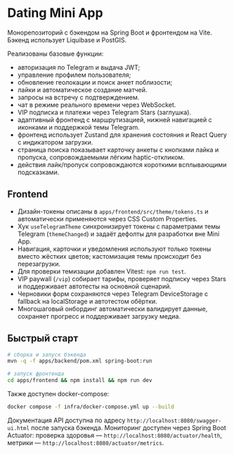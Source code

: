 # Dating Mini App

Монорепозиторий с бэкендом на Spring Boot и фронтендом на Vite. Бэкенд использует Liquibase и PostGIS.

Реализованы базовые функции:
- авторизация по Telegram и выдача JWT;
- управление профилем пользователя;
- обновление геолокации и поиск анкет поблизости;
- лайки и автоматическое создание матчей.
- запросы на встречу с подтверждением.
- чат в режиме реального времени через WebSocket.
- VIP подписка и платежи через Telegram Stars (заглушка).
- адаптивный фронтенд с маршрутизацией, нижней навигацией с иконками и поддержкой темы Telegram.
- фронтенд использует Zustand для хранения состояния и React Query с индикатором загрузки.
- страница поиска показывает карточку анкеты с кнопками лайка и пропуска, сопровождаемыми лёгким haptic-откликом.
- действия лайк/пропуск сопровождаются короткими всплывающими подсказками.

## Frontend

- Дизайн-токены описаны в `apps/frontend/src/theme/tokens.ts` и автоматически применяются через CSS Custom Properties.
- Хук `useTelegramTheme` синхронизирует токены с параметрами темы Telegram (`themeChanged`) и задаёт дефолты для разработки вне Mini App.
- Навигация, карточки и уведомления используют только токены вместо жёстких цветов; кастомизация темы происходит без перезагрузки.
- Для проверки темизации добавлен Vitest: `npm run test`.
- VIP paywall (`/vip`) собирает тарифы, проверяет подписку через Stars и поддерживает автотесты на основной сценарий.
- Черновики форм сохраняются через Telegram DeviceStorage с fallback на localStorage и автотестом обёртки.
- Многошаговый онбординг автоматически валидирует данные, сохраняет прогресс и поддерживает загрузку медиа.

## Быстрый старт

```bash
# сборка и запуск бэкенда
mvn -q -f apps/backend/pom.xml spring-boot:run

# запуск фронтенда
cd apps/frontend && npm install && npm run dev
```

Также доступен docker-compose:

```bash
docker compose -f infra/docker-compose.yml up --build
```

Документация API доступна по адресу `http://localhost:8080/swagger-ui.html` после запуска бэкенда.
Мониторинг доступен через Spring Boot Actuator: проверка здоровья — `http://localhost:8080/actuator/health`, метрики — `http://localhost:8080/actuator/metrics`.
